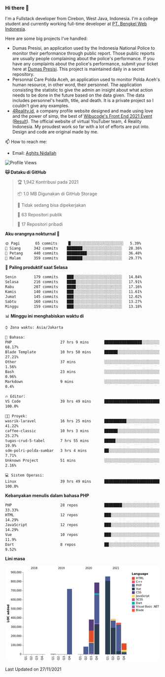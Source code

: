 ### Hi there 👋
I'm a Fullstack developer from Cirebon, West Java, Indonesia. I'm a college student and currently working full-time developer at [PT. Bengkel Web Indonesia](https://github.com/PT-Bengkel-Web-Indonesia).

Here are some big projects I've handled:
- Dumas Presisi, an application used by the Indonesia National Police to monitor their performance through public report. Those public reports are usually people complaining about the police's performance. If you have any complaints about the police's performance, submit your ticket here at [Dumas Presisi](https://dumaspresisi.polri.go.id/dumaspro). This project is maintained daily in a secret repository.
- Personnal Care Polda Aceh, an application used to monitor Polda Aceh's human resource, in other word, their personnel. The application consisting the statistic to give the admin an insight about what action needs to be done in the future based on the data given. The data includes personnel's health, title, and death. It is a private project so I couldn't give any examples.
- [4Reality.id](https://4reality.id), a company profile website designed and made using love and the power of simp, the best of [Wibucode's Front End 2021 Event](https://github.com/wibucode02/submision-event-frontend-2021) ([Result](https://github.com/wibucode02/top-5-pemenang-event-front-end-wibucode-2021)). The official website of virtual YouTuber team, 4 Reality Indonesia. My proudest work so far with a lot of efforts are put into. Design and code are original made by me.

📫 How to reach me:
- Email: [Aghits Nidallah](mailto:yourlovelydev@gmail.com)

<!--START_SECTION:waka-->
![Profile Views](http://img.shields.io/badge/Profil%20dilihat-2-blue)

**🐱 Dataku di GitHub** 

> 🏆 1,942 Kontribusi pada 2021
 > 
> 📦 1.0 MB Digunakan di GitHub Storage 
 > 
> 🚫 Tidak sedang bisa dipekerjakan
 > 
> 📜 63 Repositori publik 
 > 
> 🔑 17 Repositori pribadi  
 > 
**Aku orangnya nokturnal 🦉** 

```text
🌞 Pagi       65 commits     █░░░░░░░░░░░░░░░░░░░░░░░░   5.39% 
🌆 Siang      342 commits    ███████░░░░░░░░░░░░░░░░░░   28.36% 
🌃 Petang     440 commits    █████████░░░░░░░░░░░░░░░░   36.48% 
🌙 Malam      359 commits    ███████░░░░░░░░░░░░░░░░░░   29.77%

```
📅 **Paling produktif saat Selasa** 

```text
Senin        179 commits    ███░░░░░░░░░░░░░░░░░░░░░░   14.84% 
Selasa       216 commits    ████░░░░░░░░░░░░░░░░░░░░░   17.91% 
Rabu         207 commits    ████░░░░░░░░░░░░░░░░░░░░░   17.16% 
Kamis        140 commits    ███░░░░░░░░░░░░░░░░░░░░░░   11.61% 
Jumat        145 commits    ███░░░░░░░░░░░░░░░░░░░░░░   12.02% 
Sabtu        160 commits    ███░░░░░░░░░░░░░░░░░░░░░░   13.27% 
Minggu       159 commits    ███░░░░░░░░░░░░░░░░░░░░░░   13.18%

```


📊 **Minggu ini menghabiskan waktu di** 

```text
⌚︎ Zona waktu: Asia/Jakarta

💬 Bahasa: 
PHP                      27 hrs 9 mins       █████████████████░░░░░░░░   68.17% 
Blade Template           10 hrs 50 mins      ██████░░░░░░░░░░░░░░░░░░░   27.21% 
Other                    37 mins             ░░░░░░░░░░░░░░░░░░░░░░░░░   1.56% 
Bash                     23 mins             ░░░░░░░░░░░░░░░░░░░░░░░░░   0.96% 
Markdown                 9 mins              ░░░░░░░░░░░░░░░░░░░░░░░░░   0.4%

🔥 Editor: 
VS Code                  39 hrs 49 mins      █████████████████████████   100.0%

🐱‍💻 Proyek: 
wasrik-laravel           16 hrs 25 mins      ██████████░░░░░░░░░░░░░░░   41.22% 
caffee-classic           10 hrs 3 mins       ██████░░░░░░░░░░░░░░░░░░░   25.27% 
tugas-crud-5-tabel       7 hrs 55 mins       █████░░░░░░░░░░░░░░░░░░░░   19.9% 
sdm-polri-polda-sumbar   3 hrs 4 mins        ██░░░░░░░░░░░░░░░░░░░░░░░   7.71% 
Unknown Project          51 mins             ░░░░░░░░░░░░░░░░░░░░░░░░░   2.16%

💻 Sistem Operasi: 
Linux                    39 hrs 49 mins      █████████████████████████   100.0%

```

**Kebanyakan menulis dalam bahasa PHP** 

```text
PHP                      28 repos            ████████░░░░░░░░░░░░░░░░░   33.33% 
HTML                     12 repos            ███░░░░░░░░░░░░░░░░░░░░░░   14.29% 
JavaScript               12 repos            ███░░░░░░░░░░░░░░░░░░░░░░   14.29% 
Vue                      10 repos            ███░░░░░░░░░░░░░░░░░░░░░░   11.9% 
Dart                     8 repos             ██░░░░░░░░░░░░░░░░░░░░░░░   9.52%

```


**Lini masa**

![Chart not found](https://raw.githubusercontent.com/NikarashiHatsu/NikarashiHatsu/master/charts/bar_graph.png) 


 Last Updated on 27/11/2021
<!--END_SECTION:waka-->
